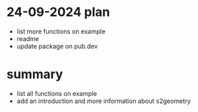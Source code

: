 # 24-09-2024 plan
- list more functions on example
- readme 
- update package on pub.dev

# summary
- list all functions on example 
- add an introduction and more information about s2geometry
